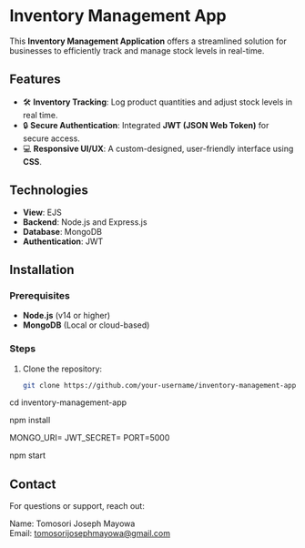 # Inventory Management App  
This **Inventory Management Application** offers a streamlined solution for businesses to efficiently track and manage stock levels in real-time.

## Features  
- 🛠️ **Inventory Tracking**: Log product quantities and adjust stock levels in real time.  
- 🔒 **Secure Authentication**: Integrated **JWT (JSON Web Token)** for secure access.  
- 💻 **Responsive UI/UX**: A custom-designed, user-friendly interface using **CSS**.  

## Technologies  
- **View**: EJS  
- **Backend**: Node.js and Express.js  
- **Database**: MongoDB  
- **Authentication**: JWT  

## Installation  

### Prerequisites  
- **Node.js** (v14 or higher)  
- **MongoDB** (Local or cloud-based)  

### Steps  
1. Clone the repository:  
   ```bash
   git clone https://github.com/your-username/inventory-management-app.git

cd inventory-management-app

npm install

MONGO_URI=<your-mongodb-uri>
JWT_SECRET=<your-jwt-secret>
PORT=5000

npm start

##  Contact
For questions or support, reach out:

Name: Tomosori Joseph Mayowa<br>
Email: tomosorijosephmayowa@gmail.com

